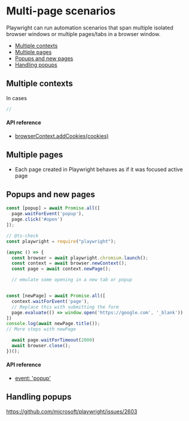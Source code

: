 # Multi-page scenarios

Playwright can run automation scenarios that span multiple isolated browser windows or multiple pages/tabs in a browser window.

<!-- GEN:toc-top-level -->
- [Multiple contexts](#multiple-contexts)
- [Multiple pages](#multiple-pages)
- [Popups and new pages](#popups-and-new-pages)
- [Handling popups](#handling-popups)
<!-- GEN:stop -->

## Multiple contexts

In cases

```js
// 
```

#### API reference

- [browserContext.addCookies(cookies)](api.md#browsercontextaddcookiescookies)

## Multiple pages

* Each page created in Playwright behaves as if it was focused active page

## Popups and new pages

```js
const [popup] = await Promise.all([
  page.waitForEvent('popup'),
  page.click('#open')
]);
```

```js
// @ts-check
const playwright = require("playwright");

(async () => {
  const browser = await playwright.chromium.launch();
  const context = await browser.newContext();
  const page = await context.newPage();

  // emulate some opening in a new tab or popup


const [newPage] = await Promise.all([
  context.waitForEvent('page'),
  // Replace this with submitting the form
  page.evaluate(() => window.open('https://google.com', '_blank'))
])
console.log(await newPage.title());
// More steps with newPage

  await page.waitForTimeout(2000)
  await browser.close();
})();
```

#### API reference

- [event: 'popup'](./api.md#event-popup)

## Handling popups

https://github.com/microsoft/playwright/issues/2603